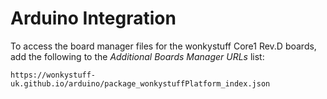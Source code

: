 # Arduino Integration

To access the board manager files for the wonkystuff Core1 Rev.D boards, add the
following to the _Additional Boards Manager URLs_ list:

```
https://wonkystuff-uk.github.io/arduino/package_wonkystuffPlatform_index.json
```
